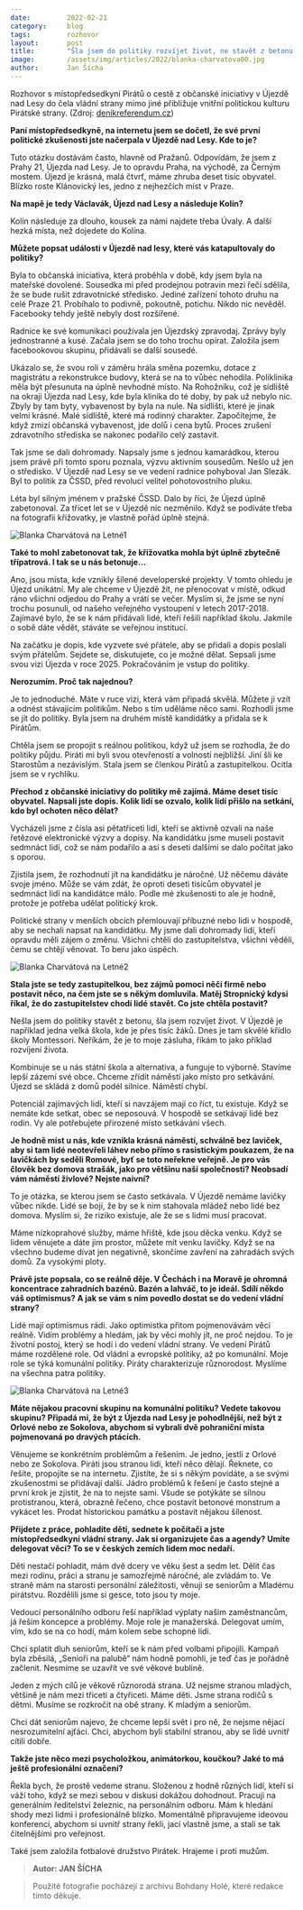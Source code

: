 ```yaml
---
date:         2022-02-21
category:     blog
tags:         rozhovor
layout:       post
title:        "Šla jsem do politiky rozvíjet život, ne stavět z betonu. (Blanka Charvátová v rozhovoru pro Deník Referendum)"
image:        /assets/img/articles/2022/blanka-charvatova00.jpg
author:       Jan Šícha
---
```


Rozhovor s místopředsedkyní Pirátů o cestě z občanské iniciativy v Újezdě nad Lesy do čela vládní strany mimo jiné přibližuje vnitřní politickou kulturu Pirátské strany. (Zdroj: [denikreferendum.cz](https://denikreferendum.cz/clanek/33686-blanka-charvatova-sla-jsem-do-politiky-rozvijet-zivot-ne-stavet-z-betonu?fbclid=IwAR2cPlvjT4QkVoxdjcaFNyrYgj7W0rEa4UVTPBTqLWm-d54RSC2dmjyls8Y))

**Paní místopředsedkyně, na internetu jsem se dočetl, že své první politické zkušenosti jste načerpala v Újezdě nad Lesy. Kde to je?**

Tuto otázku dostávám často, hlavně od Pražanů. Odpovídám, že jsem z Prahy 21, Újezda nad Lesy. Je to opravdu Praha, na východě, za Černým mostem. Újezd je krásná, malá čtvrť, máme zhruba deset tisíc obyvatel. Blízko roste Klánovický les, jedno z nejhezčích míst v Praze.

**Na mapě je tedy Václavák, Újezd nad Lesy a následuje Kolín?**

Kolín následuje za dlouho, kousek za námi najdete třeba Úvaly. A další hezká místa, než dojedete do Kolína.

**Můžete popsat události v Újezdě nad lesy, které vás katapultovaly do politiky?**

Byla to občanská iniciativa, která proběhla v době, kdy jsem byla na mateřské dovolené. Sousedka mi před prodejnou potravin mezi řečí sdělila, že se bude rušit zdravotnické středisko. Jediné zařízení tohoto druhu na celé Praze 21. Probíhalo to podivně, pokoutně, potichu. Nikdo nic nevěděl. Facebooky tehdy ještě nebyly dost rozšířené.

Radnice ke své komunikaci používala jen Újezdský zpravodaj. Zprávy byly jednostranné a kusé. Začala jsem se do toho trochu opírat. Založila jsem facebookovou skupinu, přidávali se další sousedé.

Ukázalo se, že svou roli v záměru hrála směna pozemku, dotace z magistrátu a rekonstrukce budovy, která se na to vůbec nehodila. Poliklinika měla být přesunuta na úplně nevhodné místo. Na Rohožníku, což je sídliště na okraji Újezda nad Lesy, kde byla klinika do té doby, by pak už nebylo nic. Zbyly by tam byty, vybavenost by byla na nule.
Na sídlišti, které je jinak velmi krásné. Malé sídliště, které má rodinný charakter. Započítejme, že když zmizí občanská vybavenost, jde dolů i cena bytů. Proces zrušení zdravotního střediska se nakonec podařilo celý zastavit.

Tak jsme se dali dohromady. Napsaly jsme s jednou kamarádkou, kterou jsem právě při tomto sporu poznala, výzvu aktivním sousedům. Nešlo už jen o středisko. V Újezdě nad Lesy se ve vedení radnice pohyboval Jan Slezák. Byl to politik za ČSSD, před revolucí velitel pohotovostního pluku.

Léta byl silným jménem v pražské ČSSD. Dalo by říci, že Újezd úplně zabetonoval. Za třicet let se v Újezdě nic nezměnilo. Když se podíváte třeba na fotografii křižovatky, je vlastně pořád úplně stejná.

![Blanka Charvátová na Letné1](https://pirati.cz/assets/img/articles/2022/blanka-charvatova-letna3.jpg)

**Také to mohl zabetonovat tak, že křižovatka mohla být úplně zbytečně třípatrová. I tak se u nás betonuje…**

Ano, jsou místa, kde vznikly šílené developerské projekty. V tomto ohledu je Újezd unikátní. My ale chceme v Újezdě žít, ne přenocovat v místě, odkud ráno všichni odjedou do Prahy a vrátí se večer. Myslím si, že jsme se nyní trochu posunuli, od našeho veřejného vystoupení v letech 2017-2018. Zajímavé bylo, že se k nám přidávali lidé, kteří řešili například školu. Jakmile o sobě dáte vědět, stáváte se veřejnou institucí.

Na začátku je dopis, kde vyzvete své přátele, aby se přidali a dopis poslali svým přátelům. Sejdete se, diskutujete, co je možné dělat. Sepsali jsme svou vizi Újezda v roce 2025. Pokračováním je vstup do politiky.

**Nerozumím. Proč tak najednou?**

Je to jednoduché. Máte v ruce vizi, která vám připadá skvělá. Můžete ji vzít a odnést stávajícím politikům. Nebo s tím uděláme něco sami. Rozhodli jsme se jít do politiky. Byla jsem na druhém místě kandidátky a přidala se k Pirátům.

Chtěla jsem se propojit s reálnou politikou, když už jsem se rozhodla, že do politiky půjdu. Piráti mi byli svou otevřeností a volností nejbližší. Jiní šli ke Starostům a nezávislým. Stala jsem se členkou Pirátů a zastupitelkou. Ocitla jsem se v rychlíku.

**Přechod z občanské iniciativy do politiky mě zajímá. Máme deset tisíc obyvatel. Napsali jste dopis. Kolik lidí se ozvalo, kolik lidí přišlo na setkání, kdo byl ochoten něco dělat?**

Vycházeli jsme z čísla asi pětatřiceti lidí, kteří se aktivně ozvali na naše řetězové elektronické výzvy a dopisy. Na kandidátku jsme museli postavit sedmnáct lidí, což se nám podařilo a asi s deseti dalšími se dalo počítat jako s oporou.

Zjistila jsem, že rozhodnutí jít na kandidátku je náročné. Už něčemu dáváte svoje jméno. Může se vám zdát, že oproti deseti tisícům obyvatel je sedmnáct lidí na kandidátce málo. Podle mé zkušenosti to ale je hodně, protože je potřeba udělat politický krok.

Politické strany v menších obcích přemlouvají příbuzné nebo lidi v hospodě, aby se nechali napsat na kandidátku. My jsme dali dohromady lidí, kteří opravdu měli zájem o změnu. Všichni chtěli do zastupitelstva, všichni věděli, čemu se chtějí věnovat. To beru jako úspěch.

![Blanka Charvátová na Letné2](https://pirati.cz/assets/img/articles/2022/blanka-charvatova-letna2.jpg)

**Stala jste se tedy zastupitelkou, bez zájmů pomoci něčí firmě nebo postavit něco, na čem jste se s někým domluvila. Matěj Stropnický kdysi říkal, že do zastupitelstev chodí lidé stavět. Co jste chtěla postavit?**

Nešla jsem do politiky stavět z betonu, šla jsem rozvíjet život. V Újezdě je například jedna velká škola, kde je přes tisíc žáků. Dnes je tam skvělé křídlo školy Montessori. Neříkám, že je to moje zásluha, říkám to jako příklad rozvíjení života.

Kombinuje se u nás státní škola a alternativa, a funguje to výborně. Stavíme lepší zázemí své obce. Chceme zřídit náměstí jako místo pro setkávání. Újezd se skládá z domů podél silnice. Náměstí chybí.

Potenciál zajímavých lidí, kteří si navzájem mají co říct, tu existuje. Když se nemáte kde setkat, obec se neposouvá. V hospodě se setkávají lidé bez rodin. Vy ale potřebujete přirozené místo setkávání všech.

**Je hodně míst u nás, kde vznikla krásná náměstí, schválně bez laviček, aby si tam lidé neotevřeli láhev nebo přímo s rasistickým poukazem, že na lavičkách by seděli Romové, byť se toto neřekne veřejně. Je pro vás člověk bez domova strašák, jako pro většinu naší společnosti? Neobsadí vám náměstí živlové? Nejste naivní?**

To je otázka, se kterou jsem se často setkávala. V Újezdě nemáme lavičky vůbec nikde. Lidé se bojí, že by se k nim stahovala mládež nebo lidé bez domova. Myslím si, že riziko existuje, ale že se s lidmi musí pracovat.

Máme nízkoprahové služby, máme hřiště, kde jsou děcka venku. Když se lidem věnujete a dáte jim prostor, můžete mít venku lavičky. Když se na všechno budeme dívat jen negativně, skončíme zavření na zahradách svých domů. Za vysokými ploty.

**Právě jste popsala, co se reálně děje. V Čechách i na Moravě je ohromná koncentrace zahradních bazénů. Bazén a lahváč, to je ideál. Sdílí někdo váš optimismus? A jak se vám s ním povedlo dostat se do vedení vládní strany?**

Lidé mají optimismus rádi. Jako optimistka přitom pojmenovávám věci reálně. Vidím problémy a hledám, jak by věci mohly jít, ne proč nejdou. To je životní postoj, který se hodí i do vedení vládní strany. Ve vedení Pirátů máme rozdělené role. Od vládní a evropské politiky, až po komunální. Moje role se týká komunální politiky. Piráty charakterizuje různorodost. Myslíme na všechna patra politiky.

![Blanka Charvátová na Letné3](https://pirati.cz/assets/img/articles/2022/blanka-charvatova-letna1.jpg)

**Máte nějakou pracovní skupinu na komunální politiku? Vedete takovou skupinu? Připadá mi, že být z Újezda nad Lesy je pohodlnější, než být z Orlové nebo ze Sokolova, abychom si vybrali dvě pohraniční místa pojmenovaná po dravých ptácích.**

Věnujeme se konkrétním problémům a řešením. Je jedno, jestli z Orlové nebo ze Sokolova. Piráti jsou stranou lidí, kteří něco dělají. Řeknete, co řešíte, propojíte se na internetu. Zjistíte, že si s někým povídáte, a se svými zkušenostmi se přidávají další.
Jádro problémů k řešení je často stejné a první krok je zjistit, že na to nejste sami. Všude se potýkáte se silnou protistranou, která, obrazně řečeno, chce postavit betonové monstrum a vykácet les. Prodat historickou památku a postavit nějakou šílenost.

**Přijdete z práce, pohladíte děti, sednete k počítači a jste místopředsedkyní vládní strany. Jak si organizujete čas a agendy? Umíte delegovat věci? To se v českých zemích lidem moc nedaří.**

Děti nestačí pohladit, mám dvě dcery ve věku šest a sedm let. Dělit čas mezi rodinu, práci a stranu je samozřejmě náročné, ale zvládám to. Ve straně mám na starosti personální záležitosti, věnuji se seniorům a Mladému pirátstvu. Rozdělili jsme si gesce, toto jsou ty moje.

Vedoucí personálního odboru řeší například výplaty našim zaměstnancům, já řeším koncepce a problémy. Moje role je manažerská. Delegovat umím, vím, kdo se na co hodí, mám kolem sebe schopné lidi.

Chci splatit dluh seniorům, kteří se k nám před volbami připojili. Kampaň byla zběsilá, „Senioři na palubě“ nám hodně pomohli, je teď čas je pořádně začlenit. Nesmíme se uzavřít ve své věkové bublině.

Jeden z mých cílů je věkově různorodá strana. Už nejsme stranou mladých, většině je nám mezi třiceti a čtyřiceti. Máme děti. Jsme strana rodičů s dětmi. Musíme se rozkročit na obě strany. K mladým a seniorům.

Chci dát seniorům najevo, že chceme lepší svět i pro ně, že nejsme nějací nesrozumitelní ajťáci. Chci, abychom byli stabilní stranou, aby se lidé uvnitř cítili dobře.

**Takže jste něco mezi psycholožkou, animátorkou, koučkou? Jaké to má ještě profesionální označení?**

Řekla bych, že prostě vedeme stranu. Složenou z hodně různých lidí, kteří si váží toho, když se mezi sebou v diskusi dokážou dohodnout. Pracuji na generálním ředitelství železnic, na personálním odboru. Mám k hledání shody mezi lidmi i profesionálně blízko. Momentálně připravujeme ideovou konferenci, abychom si uvnitř strany řekli, jací vlastně jsme, a stali se tak čitelnějšími pro veřejnost.

Také jsem založila fotbalové družstvo Pirátek. Hrajeme i proti mužům.

> **Autor: JAN ŠÍCHA**

> Použité fotografie pocházejí z archivu Bohdany Holé, které redakce tímto děkuje.
